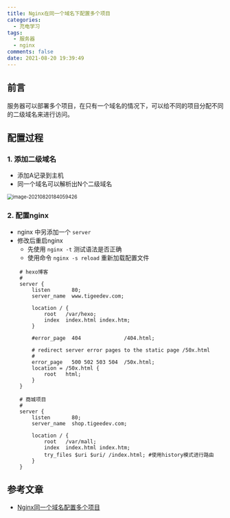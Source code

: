 ```yaml
---
title: Nginx在同一个域名下配置多个项目
categories:
  - 充电学习
tags:
  - 服务器
  - nginx
comments: false
date: 2021-08-20 19:39:49
---
```


## 前言

服务器可以部署多个项目，在只有一个域名的情况下，可以给不同的项目分配不同的二级域名来进行访问。

## 配置过程

### 1. 添加二级域名

- 添加A记录到主机
- 同一个域名可以解析出N个二级域名

<img src="https://tigeedev.oss-cn-hangzhou.aliyuncs.com/img/20210820184102.png" alt="image-20210820184059426" style="zoom:80%;" />

### 2. 配置nginx

- nginx 中另添加一个 `server` 
- 修改后重启nginx
  - 先使用 `nginx -t` 测试语法是否正确
  - 使用命令 `nginx -s reload` 重新加载配置文件

```
    # hexo博客
    #
    server {
        listen       80;
        server_name  www.tigeedev.com;

        location / {
            root   /var/hexo;
            index  index.html index.htm;
        }

        #error_page  404              /404.html;

        # redirect server error pages to the static page /50x.html
        #
        error_page   500 502 503 504  /50x.html;
        location = /50x.html {
            root   html;
        }
    }

    # 商城项目
    #
    server {
        listen       80;
        server_name  shop.tigeedev.com;

        location / {
            root   /var/mall;
            index  index.html index.htm;
            try_files $uri $uri/ /index.html; #使用history模式进行路由
        }
    }
```

## 参考文章

- [Nginx同一个域名配置多个项目](https://blog.csdn.net/cc_want/article/details/83780435)

